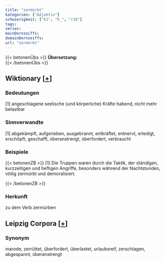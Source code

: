 ```yaml
---
title: "zermürbt"
kategorien: ["Adjektiv"]
schwierigkeit: ["k1", "h_", "r16"]
tags:
series:
mainDornseiffs:
domainDornseiffs:
url: "zermürbt"
---
```


{{< betonenÜbs >}}
**Übersetzung:**  
{{< /betonenÜbs >}}

## Wiktionary [[+](https://de.wiktionary.org/wiki/zermürbt)]

### Bedeutungen
[1] angeschlagene seelische (und körperliche) Kräfte habend, nicht mehr belastbar  

### Sinnverwandte
[1] abgekämpft, aufgerieben, ausgebrannt, entkräftet, entnervt, erledigt, erschöpft, geschafft, überanstrengt, überfordert, verbraucht  

### Beispiele
{{< betonenZB >}}
[1] Die Truppen waren durch die Taktik, der ständigen, kurzzeitigen und heftigen Angriffe, besonders während der Nachtstunden, völlig zermürbt und demoralisiert.  

{{< /betonenZB >}}
### Herkunft
zu dem Verb zermürben  


## Leipzig Corpora [[+](https://corpora.uni-leipzig.de/en/res?word=zermürbt&corpusId=deu_newscrawl-public_2018)]


### Synonym
marode, zerrüttet, überfordert, überlastet, urlaubsreif, zerschlagen, abgespannt, überanstrengt

